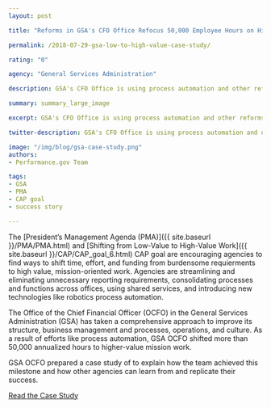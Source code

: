 ```yaml
---
layout: post

title: "Reforms in GSA's CFO Office Refocus 50,000 Employee Hours on Higher-Value Mission Work"

permalink: /2018-07-29-gsa-low-to-high-value-case-study/

rating: "0"

agency: "General Services Administration"

description: GSA's CFO Office is using process automation and other reforms to target over 50,000 annualized hours and shift them to higher-value mission work performed by employees.

summary: summary_large_image

excerpt: GSA's CFO Office is using process automation and other reforms to target over 50,000 annualized hours and shift them to higher-value mission work performed by employees.

twitter-description: GSA's CFO Office is using process automation and other reforms to target over 50,000 annualized hours and shift them to higher-value mission work performed by employees.

image: "/img/blog/gsa-case-study.png"
authors:
- Performance.gov Team

tags:
- GSA
- PMA
- CAP goal
- success story

---
```


The [President’s Management Agenda (PMA)]({{  site.baseurl  }}/PMA/PMA.html) and [Shifting from Low-Value to High-Value Work]({{  site.baseurl  }}/CAP/CAP_goal_6.html) CAP goal are encouraging agencies to find ways to shift time, effort, and funding from burdensome requierments to high value, mission-oriented work. Agencies are streamlining and eliminating unnecessary reporting requirements, consolidating processes and functions across offices, using shared services, and introducing new technologies like robotics process automation.

The Office of the Chief Financial Officer (OCFO) in the General Services Administration (GSA) has taken a comprehensive approach to improve its structure, business management and processes, operations, and culture. As a result of efforts like process automation, GSA OCFO shifted more than 50,000 annualized hours to higher-value mission work.

GSA OCFO prepared a case study of to explain how the team achieved this milestone and how other agencies can learn from and replicate their success.

<a class="usa-button" href="https://www.gsa.gov/cdnstatic/CAPGoal6GSACFOCaseStudyFINAL_rev.pdf" target="_blank">Read the Case Study</a>
